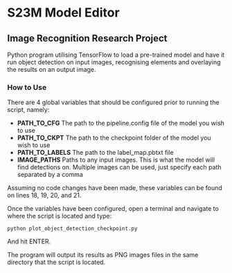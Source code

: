 # S23M Model Editor

## Image Recognition Research Project
Python program utilising TensorFlow to load a pre-trained model and have it run object detection on input images, recognising elements and overlaying the results on an output image.

### How to Use
There are 4 global variables that should be configured prior to running the script, namely:
- **PATH_TO_CFG** The path to the pipeline.config file of the model you wish to use
- **PATH_TO_CKPT** The path to the checkpoint folder of the model you wish to use
- **PATH_TO_LABELS** The path to the label_map.pbtxt file
- **IMAGE_PATHS** Paths to any input images. This is what the model will find detections on. Multiple images can be used, just specify each path separated by a comma

Assuming no code changes have been made, these variables can be found on lines 18, 19, 20, and 21.

Once the variables have been configured, open a terminal and navigate to where the script is located and type:

`python plot_object_detection_checkpoint.py`

And hit ENTER.

The program will output its results as PNG images files in the same directory that the script is located.